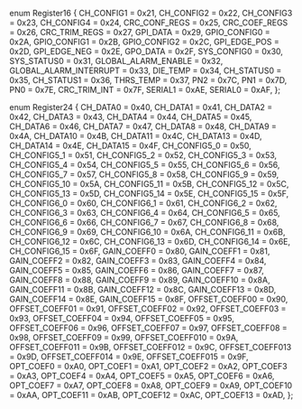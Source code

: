 enum Register16	{
	CH_CONFIG1				= 0x21,
	CH_CONFIG2				= 0x22,
	CH_CONFIG3				= 0x23,
	CH_CONFIG4				= 0x24,
	CRC_CONF_REGS			= 0x25,
	CRC_COEF_REGS			= 0x26,
	CRC_TRIM_REGS			= 0x27,
	GPI_DATA				= 0x29,
	GPIO_CONFIG0			= 0x2A,
	GPIO_CONFIG1			= 0x2B,
	GPIO_CONFIG2			= 0x2C,
	GPI_EDGE_POS			= 0x2D,
	GPI_EDGE_NEG			= 0x2E,
	GPO_DATA				= 0x2F,
	SYS_CONFIG0				= 0x30,
	SYS_STATUS0				= 0x31,
	GLOBAL_ALARM_ENABLE		= 0x32,
	GLOBAL_ALARM_INTERRUPT	= 0x33,
	DIE_TEMP				= 0x34,
	CH_STATUS0				= 0x35,
	CH_STATUS1				= 0x36,
	THRS_TEMP				= 0x37,
	PN2						= 0x7C,
	PN1						= 0x7D,
	PN0						= 0x7E,
	CRC_TRIM_INT			= 0x7F,
	SERIAL1					= 0xAE,
	SERIAL0					= 0xAF,
};

enum Register24	{
	CH_DATA0		= 0x40,
	CH_DATA1		= 0x41,
	CH_DATA2		= 0x42,
	CH_DATA3		= 0x43,
	CH_DATA4		= 0x44,
	CH_DATA5		= 0x45,
	CH_DATA6		= 0x46,
	CH_DATA7		= 0x47,
	CH_DATA8		= 0x48,
	CH_DATA9		= 0x4A,
	CH_DATA10		= 0x4B,
	CH_DATA11		= 0x4C,
	CH_DATA13		= 0x4D,
	CH_DATA14		= 0x4E,
	CH_DATA15		= 0x4F,
	CH_CONFIG5_0	= 0x50,
	CH_CONFIG5_1	= 0x51,
	CH_CONFIG5_2	= 0x52,
	CH_CONFIG5_3	= 0x53,
	CH_CONFIG5_4	= 0x54,
	CH_CONFIG5_5	= 0x55,
	CH_CONFIG5_6	= 0x56,
	CH_CONFIG5_7	= 0x57,
	CH_CONFIG5_8	= 0x58,
	CH_CONFIG5_9	= 0x59,
	CH_CONFIG5_10	= 0x5A,
	CH_CONFIG5_11	= 0x5B,
	CH_CONFIG5_12	= 0x5C,
	CH_CONFIG5_13	= 0x5D,
	CH_CONFIG5_14	= 0x5E,
	CH_CONFIG5_15	= 0x5F,
	CH_CONFIG6_0	= 0x60,
	CH_CONFIG6_1	= 0x61,
	CH_CONFIG6_2	= 0x62,
	CH_CONFIG6_3	= 0x63,
	CH_CONFIG6_4	= 0x64,
	CH_CONFIG6_5	= 0x65,
	CH_CONFIG6_6	= 0x66,
	CH_CONFIG6_7	= 0x67,
	CH_CONFIG6_8	= 0x68,
	CH_CONFIG6_9	= 0x69,
	CH_CONFIG6_10	= 0x6A,
	CH_CONFIG6_11	= 0x6B,
	CH_CONFIG6_12	= 0x6C,
	CH_CONFIG6_13	= 0x6D,
	CH_CONFIG6_14	= 0x6E,
	CH_CONFIG6_15	= 0x6F,
	GAIN_COEFF0		= 0x80,
	GAIN_COEFF1		= 0x81,
	GAIN_COEFF2		= 0x82,
	GAIN_COEFF3		= 0x83,
	GAIN_COEFF4		= 0x84,
	GAIN_COEFF5		= 0x85,
	GAIN_COEFF6		= 0x86,
	GAIN_COEFF7		= 0x87,
	GAIN_COEFF8		= 0x88,
	GAIN_COEFF9		= 0x89,
	GAIN_COEFF10	= 0x8A,
	GAIN_COEFF11	= 0x8B,
	GAIN_COEFF12	= 0x8C,
	GAIN_COEFF13	= 0x8D,
	GAIN_COEFF14	= 0x8E,
	GAIN_COEFF15	= 0x8F,
	OFFSET_COEFF00	= 0x90,
	OFFSET_COEFF01	= 0x91,
	OFFSET_COEFF02	= 0x92,
	OFFSET_COEFF03	= 0x93,
	OFFSET_COEFF04	= 0x94,
	OFFSET_COEFF05	= 0x95,
	OFFSET_COEFF06	= 0x96,
	OFFSET_COEFF07	= 0x97,
	OFFSET_COEFF08	= 0x98,
	OFFSET_COEFF09	= 0x99,
	OFFSET_COEFF010	= 0x9A,
	OFFSET_COEFF011	= 0x9B,
	OFFSET_COEFF012	= 0x9C,
	OFFSET_COEFF013	= 0x9D,
	OFFSET_COEFF014	= 0x9E,
	OFFSET_COEFF015	= 0x9F,
	OPT_COEF0		= 0xA0,
	OPT_COEF1		= 0xA1,
	OPT_COEF2		= 0xA2,
	OPT_COEF3		= 0xA3,
	OPT_COEF4		= 0xA4,
	OPT_COEF5		= 0xA5,
	OPT_COEF6		= 0xA6,
	OPT_COEF7		= 0xA7,
	OPT_COEF8		= 0xA8,
	OPT_COEF9		= 0xA9,
	OPT_COEF10		= 0xAA,
	OPT_COEF11		= 0xAB,
	OPT_COEF12		= 0xAC,
	OPT_COEF13		= 0xAD,
};